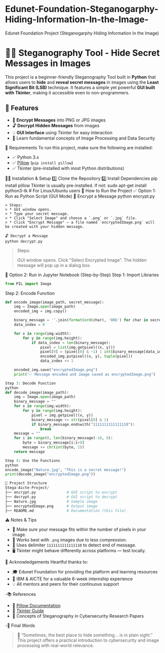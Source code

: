 # Edunet-Foundation-Steganogarphy-Hiding-Information-In-the-Image-
Edunet Foundation Project (Steganogarphy Hiding Information In the Image) 
# 🕵️‍♂️ Steganography Tool - Hide Secret Messages in Images
This project is a beginner-friendly Steganography Tool built in **Python** that allows users to **hide** and **reveal secret messages** in images using the **Least Significant Bit (LSB)** technique.
It features a simple yet powerful **GUI built with Tkinter**, making it accessible even to non-programmers.
## 📌 Features
- 🔐 **Encrypt Messages** into PNG or JPG images
- 🔓 **Decrypt Hidden Messages** from images
- 💡 **GUI Interface** using Tkinter for easy interaction
- 🧠 Learn fundamental concepts of Image Processing and Data Security

🧰 Requirements
To run this project, make sure the following are installed:
- ✅ Python 3.x
- ✅ [Pillow](https://pillow.readthedocs.io/en/stable/) (`pip install pillow`)
- ✅ Tkinter (pre-installed with most Python distributions)

🧑‍💻 Installation & Setup
1️⃣ Clone the Repository
2️⃣ Install Dependencies
pip install pillow
Tkinter is usually pre-installed. If not:
sudo apt-get install python3-tk  # For Linux/Ubuntu users
🚀 How to Run the Project
✅ Option 1: Run as Python Script (GUI Mode)
🔐 Encrypt a Message
python encrypt.py
```
> Steps:
> * GUI window opens.
> * Type your secret message.
> * Click "Select Image" and choose a `.png` or `.jpg` file.
> * Click "Encrypt Message" — a file named `encryptedImage.png` will be created with your hidden message.

🔓 Decrypt a Message
python decrypt.py
```
> Steps:
>
>  GUI window opens.
>  Click "Select Encrypted Image".
>  The hidden message will pop up in a dialog box.

📓 Option 2: Run in Jupyter Notebook (Step-by-Step)
Step 1: Import Libraries
```python
from PIL import Image
```
Step 2: Encode Function
```python
def encode_image(image_path, secret_message):
    img = Image.open(image_path)
    encoded_img = img.copy()

    binary_message = ''.join(format(ord(char), '08b') for char in secret_message) + '1111111111111110'
    data_index = 0

    for x in range(img.width):
        for y in range(img.height):
            if data_index < len(binary_message):
                pixel = list(img.getpixel((x, y)))
                pixel[0] = (pixel[0] & ~1) | int(binary_message[data_index])
                encoded_img.putpixel((x, y), tuple(pixel))
                data_index += 1

    encoded_img.save("encryptedImage.png")
    print("✅ Message encoded and image saved as encryptedImage.png")

Step 3: Decode Function
python
def decode_image(image_path):
    img = Image.open(image_path)
    binary_message = ""
    for x in range(img.width):
        for y in range(img.height):
            pixel = img.getpixel((x, y))
            binary_message += str(pixel[0] & 1)
            if binary_message.endswith("1111111111111110"):
                break
    message = ""
    for i in range(0, len(binary_message)-16, 8):
        byte = binary_message[i:i+8]
        message += chr(int(byte, 2))
    return message

Step 4: Use the Functions
python
encode_image("Nature.jpg", "This is a secret message!")
print(decode_image("encryptedImage.png"))

🏁 Project Structure
Stega-Aicte-Project/
├── encrypt.py              # GUI script to encrypt
├── decrypt.py              # GUI script to decrypt
├── Nature.jpg              # Sample image
├── encryptedImage.png      # Output image
├── README.md               # Documentation (this file)
```
⚠️ Notes & Tips
* 📏 Make sure your message fits within the number of pixels in your image.
* 🧠 Works best with `.png` images due to less compression.
* 🛑 Uses delimiter `1111111111111110` to detect end of message.
* 🖥️ Tkinter might behave differently across platforms — test locally.

🙌 Acknowledgements
Heartful thanks to:
* 🎓 Edunet Foundation for providing the platform and learning resources
* 🤖 IBM & AICTE for a valuable 6-week internship experience
* 💡 All mentors and peers for their continuous support

-📚 References
* 🔗 [Pillow Documentation](https://pillow.readthedocs.io/en/stable/)
* 🔗 [Tkinter Guide](https://docs.python.org/3/library/tkinter.html)
* 📘 Concepts of Steganography in Cybersecurity Research Papers

-💬 Final Words
> 🎯 “Sometimes, the best place to hide something... is in plain sight.”
> This project offers a practical introduction to cybersecurity and image processing with real-world relevance.


